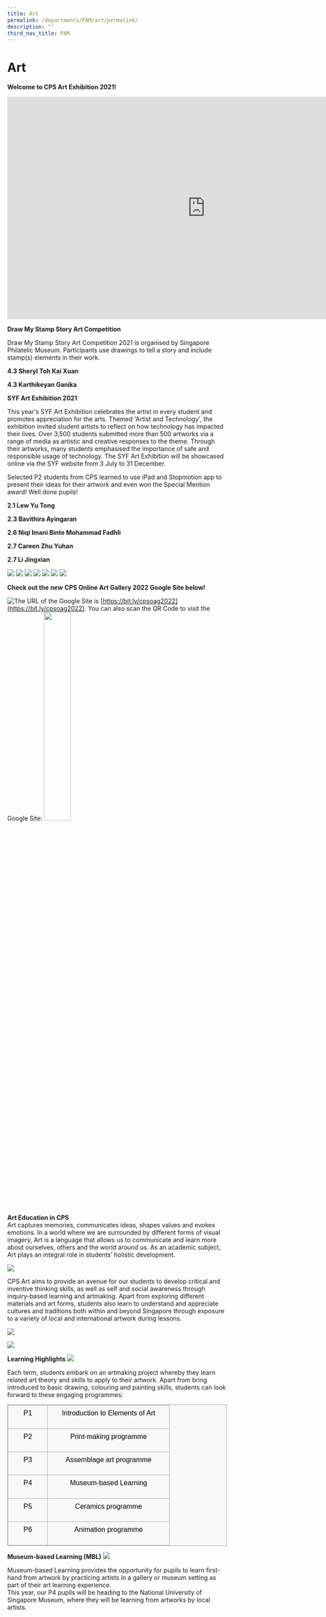 ```yaml
---
title: Art
permalink: /departments/PAM/art/permalink/
description: ""
third_nav_title: PAM
---
```

Art
===

**Welcome to CPS Art Exhibition 2021!**

<iframe width="908" height="510" src="https://www.youtube.com/embed/vWJMWdHIuf8" title="CPS Art Exhibition 2021" frameborder="0" allow="accelerometer; autoplay; clipboard-write; encrypted-media; gyroscope; picture-in-picture" allowfullscreen></iframe>

**Draw My Stamp Story Art Competition**  

Draw My Stamp Story Art Competition 2021 is organised by Singapore Philatelic Museum. Participants use drawings to tell a story and include stamp(s) elements in their work.

**4.3 Sheryl Toh Kai Xuan**

**4.3 Karthikeyan Ganika**


**SYF Art Exhibition 2021**

This year's SYF Art Exhibition celebrates the artist in every student and promotes appreciation for the arts. Themed 'Artist and Technology', the exhibition invited student artists to reflect on how technology has impacted their lives. Over 3,500 students submitted more than 500 artworks via a range of media as artistic and creative responses to the theme. Through their artworks, many students emphasised the importance of safe and responsible usage of technology. The SYF Art Exhibition will be showcased online via the SYF website from 3 July to 31 December.

  

Selected P2 students from CPS learned to use iPad and Stopmotion app to present their ideas for their artwork and even won the Special Mention award! Well done pupils!

  

**2.1 Lew Yu Tong**

**2.3 Bavithira Ayingaran**

**2.6 Niqi Imani Binte Mohammad Fadhli**

**2.7 Careen Zhu Yuhan**

**2.7 Li Jingxian**

![](/images/Tong.jpg)
![](/images/Bav.jpg)
![](/images/Niqi.jpg)
![](/images/Careen.jpg)
![](/images/Jingxian.jpg)
![](/images/Stamp.jpg)
![](/images/SYF.jpg)

**Check out the** _**new**_ **CPS Online Art Gallery 2022 Google Site below!**

<div>
<div style="float: left">
<a href="https://sites.google.com/moe.edu.sg/cpsonlineartgallery2022/home">
<img src="/images/2022 Online Art Gallery.jpg">
</a>
</div>
<div>
</div>
</div>

The URL of the Google Site is [https://bit.ly/cpsoag2022](https://bit.ly/cpsoag2022). You can also scan the QR Code to visit the Google Site:
<img src="/images/Code.png" 
    style="width:35%">
	
**Art Education in CPS**    
Art captures memories, communicates ideas, shapes values and evokes emotions. In a world where we are surrounded by different forms of visual imagery, Art is a language that allows us to communicate and learn more about ourselves, others and the world around us. As an academic subject, Art plays an integral role in students’ holistic development.      

![](/images/A3.jpg)

CPS Art aims to provide an avenue for our students to develop critical and inventive thinking skills, as well as self and social awareness through inquiry-based learning and artmaking. Apart from exploring different materials and art forms, students also learn to understand and appreciate cultures and traditions both within and beyond Singapore through exposure to a variety of local and international artwork during lessons.

![](/images/a1.png)

![](/images/a2.png)

**Learning Highlights**
![](/images/A6.jpg)

Each term, students embark on an artmaking project whereby they learn related art theory and skills to apply to their artwork. Apart from bring introduced to basic drawing, colouring and painting skills, students can look forward to these engaging programmes:

<table class="ive_eobj_center iveo_table ives_tab_simple3" style="margin: auto; outline: 0px; padding: 0px; border-collapse: collapse; clear: both; border: 1px solid rgb(170, 170, 170); color: rgb(0, 0, 0); font-family: Raleway, sans-serif; font-size: 16px; font-style: normal; font-variant-ligatures: normal; font-variant-caps: normal; font-weight: 400; letter-spacing: normal; orphans: 2; text-align: left; text-transform: none; white-space: normal; widows: 2; word-spacing: 0px; -webkit-text-stroke-width: 0px; background-color: rgba(248, 248, 248, 0.9); text-decoration-thickness: initial; text-decoration-style: initial; text-decoration-color: initial;"><tbody class="" style="margin: 0px; outline: 0px; padding: 0px;"><tr class="" style="margin: 0px; outline: 0px; padding: 0px;"><td width="76" class="" style="margin: 0px; outline: 0px; padding: 7px; text-align: center; border: 1px solid rgb(170, 170, 170);"><p class="" style="margin: 0px 0px 1em; outline: 0px; padding: 0px; line-height: 22.4px;"><span lang="EN-SG" class="" style="margin: 0px; outline: 0px; padding: 0px;">P1</span></p></td><td width="265" class="" style="margin: 0px; outline: 0px; padding: 7px; text-align: center; border: 1px solid rgb(170, 170, 170);"><p class="" style="margin: 0px 0px 1em; outline: 0px; padding: 0px; line-height: 22.4px;"><span lang="EN-SG" class="" style="margin: 0px; outline: 0px; padding: 0px;">Introduction to Elements of Art</span></p></td></tr><tr class="" style="margin: 0px; outline: 0px; padding: 0px;"><td width="76" class="" style="margin: 0px; outline: 0px; padding: 7px; text-align: center; border: 1px solid rgb(170, 170, 170);"><p class="" style="margin: 0px 0px 1em; outline: 0px; padding: 0px; line-height: 22.4px;"><span lang="EN-SG" class="" style="margin: 0px; outline: 0px; padding: 0px;">P2</span></p></td><td width="265" class="" style="margin: 0px; outline: 0px; padding: 7px; text-align: center; border: 1px solid rgb(170, 170, 170);"><p class="" style="margin: 0px 0px 1em; outline: 0px; padding: 0px; line-height: 22.4px;"><span lang="EN-SG" class="" style="margin: 0px; outline: 0px; padding: 0px;">Print-making programme</span></p></td></tr><tr class="" style="margin: 0px; outline: 0px; padding: 0px;"><td width="76" class="" style="margin: 0px; outline: 0px; padding: 7px; text-align: center; border: 1px solid rgb(170, 170, 170);"><p class="" style="margin: 0px 0px 1em; outline: 0px; padding: 0px; line-height: 22.4px;"><span lang="EN-SG" class="" style="margin: 0px; outline: 0px; padding: 0px;">P3</span></p></td><td width="265" class="" style="margin: 0px; outline: 0px; padding: 7px; text-align: center; border: 1px solid rgb(170, 170, 170);"><p class="" style="margin: 0px 0px 1em; outline: 0px; padding: 0px; line-height: 22.4px;"><span lang="EN-SG" class="" style="margin: 0px; outline: 0px; padding: 0px;">Assemblage art programme</span></p></td></tr><tr class="" style="margin: 0px; outline: 0px; padding: 0px;"><td width="76" class="" style="margin: 0px; outline: 0px; padding: 7px; text-align: center; border: 1px solid rgb(170, 170, 170);"><p class="" style="margin: 0px 0px 1em; outline: 0px; padding: 0px; line-height: 22.4px;"><span lang="EN-SG" class="" style="margin: 0px; outline: 0px; padding: 0px;">P4</span></p></td><td width="265" class="" style="margin: 0px; outline: 0px; padding: 7px; text-align: center; border: 1px solid rgb(170, 170, 170);"><p class="" style="margin: 0px 0px 1em; outline: 0px; padding: 0px; line-height: 22.4px;"><span lang="EN-SG" class="" style="margin: 0px; outline: 0px; padding: 0px;">Museum-based Learning</span></p></td></tr><tr class="" style="margin: 0px; outline: 0px; padding: 0px;"><td width="76" class="" style="margin: 0px; outline: 0px; padding: 7px; text-align: center; border: 1px solid rgb(170, 170, 170);"><p class="" style="margin: 0px 0px 1em; outline: 0px; padding: 0px; line-height: 22.4px;"><span lang="EN-SG" class="" style="margin: 0px; outline: 0px; padding: 0px;">P5</span></p></td><td width="265" class="" style="margin: 0px; outline: 0px; padding: 7px; text-align: center; border: 1px solid rgb(170, 170, 170);"><p class="" style="margin: 0px 0px 1em; outline: 0px; padding: 0px; line-height: 22.4px;"><span lang="EN-SG" class="" style="margin: 0px; outline: 0px; padding: 0px;">Ceramics programme</span></p></td></tr><tr class="" style="margin: 0px; outline: 0px; padding: 0px;"><td width="76" class="" style="margin: 0px; outline: 0px; padding: 7px; text-align: center; border: 1px solid rgb(170, 170, 170);"><p class="" style="margin: 0px 0px 1em; outline: 0px; padding: 0px; line-height: 22.4px;"><span lang="EN-SG" class="" style="margin: 0px; outline: 0px; padding: 0px;">P6</span></p></td><td width="265" class="" style="margin: 0px; outline: 0px; padding: 7px; text-align: center; border: 1px solid rgb(170, 170, 170);"><p class="" style="margin: 0px 0px 1em; outline: 0px; padding: 0px; line-height: 22.4px;"><span lang="EN-SG" class="" style="margin: 0px; outline: 0px; padding: 0px;">Animation programme</span></p></td></tr></tbody></table>

**Museum-based Learning (MBL)**
![](/images/A7.jpg)

Museum-based Learning provides the opportunity for pupils to learn first-hand from artwork by practicing artists in a gallery or museum setting as part of their art learning experience.    
This year, our P4 pupils will be heading to the National University of Singapore Museum, where they will be learning from artworks by local artists.